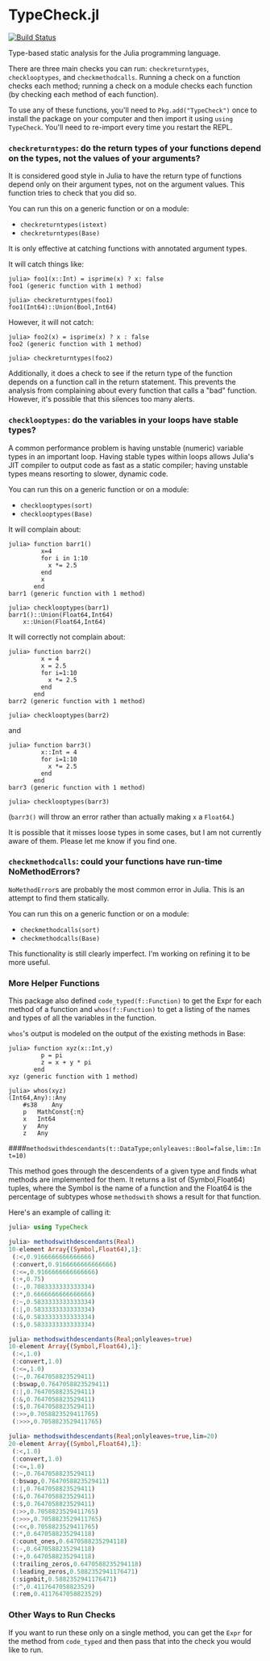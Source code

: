 TypeCheck.jl
============
[![Build Status](https://travis-ci.org/astrieanna/TypeCheck.jl.png?branch=master)](https://travis-ci.org/astrieanna/TypeCheck.jl)

Type-based static analysis for the Julia programming language.

There are three main checks you can run: `checkreturntypes`, `checklooptypes`, and `checkmethodcalls`.
Running a check on a function checks each method; running a check on a module checks each function (by checking each method of each function).

To use any of these functions, you'll need to `Pkg.add("TypeCheck")` once to install the package on your computer and then import it using `using TypeCheck`. You'll need to re-import every time you restart the REPL.

### `checkreturntypes`: do the return types of your functions depend on the types, not the values of your arguments?

It is considered good style in Julia to have the return type of functions depend only on their argument types, not on the argument values.
This function tries to check that you did so.

You can run this on a generic function or on a module:
* `checkreturntypes(istext)`
* `checkreturntypes(Base)`

It is only effective at catching functions with annotated argument types.

It will catch things like:
~~~
julia> foo1(x::Int) = isprime(x) ? x: false
foo1 (generic function with 1 method)

julia> checkreturntypes(foo1)
foo1(Int64)::Union(Bool,Int64)
~~~

However, it will not catch:
~~~
julia> foo2(x) = isprime(x) ? x : false
foo2 (generic function with 1 method)

julia> checkreturntypes(foo2)

~~~

Additionally, it does a check to see if the return type of the function depends on a function call in the return statement.
This prevents the analysis from complaining about every function that calls a "bad" function.
However, it's possible that this silences too many alerts.

### `checklooptypes`: do the variables in your loops have stable types?

A common performance problem is having unstable (numeric) variable types in an important loop.
Having stable types within loops allows Julia's JIT compiler to output code as fast as a static compiler;
having unstable types means resorting to slower, dynamic code.

You can run this on a generic function or on a module:
* `checklooptypes(sort)`
* `checklooptypes(Base)`

It will complain about:
~~~
julia> function barr1()
         x=4
         for i in 1:10
           x *= 2.5
         end
         x
       end
barr1 (generic function with 1 method)

julia> checklooptypes(barr1)
barr1()::Union(Float64,Int64)
	x::Union(Float64,Int64)
~~~

It will correctly not complain about:
~~~
julia> function barr2()
         x = 4
         x = 2.5
         for i=1:10
           x *= 2.5
         end
       end
barr2 (generic function with 1 method)

julia> checklooptypes(barr2)

~~~
and
~~~
julia> function barr3()
         x::Int = 4
         for i=1:10
           x *= 2.5
         end       
       end       
barr3 (generic function with 1 method)

julia> checklooptypes(barr3)

~~~
(`barr3()` will throw an error rather than actually making `x` a `Float64`.)


It is possible that it misses loose types in some cases, but I am not currently aware of them. Please let me know if you find one.

### `checkmethodcalls`: could your functions have run-time NoMethodErrors?

`NoMethodError`s are probably the most common error in Julia. This is an attempt to find them statically.

You can run this on a generic function or on a module:
* `checkmethodcalls(sort)`
* `checkmethodcalls(Base)`

This functionality is still clearly imperfect. I'm working on refining it to be more useful.

### More Helper Functions
This package also defined `code_typed(f::Function)` to get the Expr for each method of a function
and `whos(f::Function)` to get a listing of the names and types of all the variables in the function.

`whos`'s output is modeled on the output of the existing methods in Base:
~~~
julia> function xyz(x::Int,y)
         p = pi
         z = x + y * pi
       end
xyz (generic function with 1 method)

julia> whos(xyz)
(Int64,Any)::Any
	#s38	Any
	p	MathConst{:π}
	x	Int64
	y	Any
	z	Any
~~~

####`methodswithdescendants(t::DataType;onlyleaves::Bool=false,lim::Int=10)`

This method goes through the descendents of a given type and finds what methods are implemented for them. It returns a list of (Symbol,Float64) tuples, where the Symbol is the name of a function and the Float64 is the percentage of subtypes whose `methodswith` shows a result for that function.

Here's an example of calling it:
~~~julia
julia> using TypeCheck

julia> methodswithdescendants(Real)
10-element Array{(Symbol,Float64),1}:
 (:<,0.9166666666666666)      
 (:convert,0.9166666666666666)
 (:<=,0.9166666666666666)     
 (:+,0.75)                    
 (:-,0.7083333333333334)      
 (:*,0.6666666666666666)      
 (:~,0.5833333333333334)      
 (:|,0.5833333333333334)      
 (:&,0.5833333333333334)      
 (:$,0.5833333333333334)      

julia> methodswithdescendants(Real;onlyleaves=true)
10-element Array{(Symbol,Float64),1}:
 (:<,1.0)                   
 (:convert,1.0)             
 (:<=,1.0)                  
 (:~,0.7647058823529411)    
 (:bswap,0.7647058823529411)
 (:|,0.7647058823529411)    
 (:&,0.7647058823529411)    
 (:$,0.7647058823529411)    
 (:>>,0.7058823529411765)   
 (:>>>,0.7058823529411765)  

julia> methodswithdescendants(Real;onlyleaves=true,lim=20)
20-element Array{(Symbol,Float64),1}:
 (:<,1.0)                            
 (:convert,1.0)                      
 (:<=,1.0)                           
 (:~,0.7647058823529411)             
 (:bswap,0.7647058823529411)         
 (:|,0.7647058823529411)             
 (:&,0.7647058823529411)             
 (:$,0.7647058823529411)             
 (:>>,0.7058823529411765)            
 (:>>>,0.7058823529411765)           
 (:<<,0.7058823529411765)            
 (:*,0.6470588235294118)             
 (:count_ones,0.6470588235294118)    
 (:-,0.6470588235294118)             
 (:+,0.6470588235294118)             
 (:trailing_zeros,0.6470588235294118)
 (:leading_zeros,0.5882352941176471) 
 (:signbit,0.5882352941176471)       
 (:^,0.4117647058823529)             
 (:rem,0.4117647058823529)
~~~



### Other Ways to Run Checks
If you want to run these only on a single method, you can get the `Expr` for the method from `code_typed` and then pass that into the check you would like to run.

